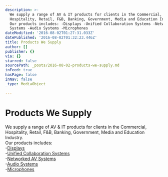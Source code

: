 ```yaml
---
description: >-
  We supply a range of AV & IT products for clients in the Commercial,
  Hospitality, Retail, F&B, Banking, Government, Media and Education Industry.
  Our products includes: -Displays -Unified Collaboration Systems -Networked AV
  Systems -Audio Systems -Microphones
dateModified: '2016-08-02T01:27:31.033Z'
datePublished: '2016-08-02T01:32:23.446Z'
title: Products We Supply
author: []
publisher: {}
via: {}
starred: false
sourcePath: _posts/2016-08-02-products-we-supply.md
inFeed: true
hasPage: false
inNav: false
_type: MediaObject

---
```

# Products We Supply

We supply a range of AV & IT products for clients in the Commercial, Hospitality, Retail, F&B, Banking, Government, Media and Education Industry.  
Our products includes:  
-[Displays][0]  
-[Unified Collaboration Systems][1]  
-[Networked AV Systems][2]  
-[Audio Systems][3]  
-[Microphones][4]

[0]: http://www.savid.asia/display.html
[1]: http://www.savid.asia/uc.html
[2]: http://www.savid.asia/networkav.html
[3]: http://www.savid.asia/audio.html
[4]: http://www.savid.asia/microphone.html